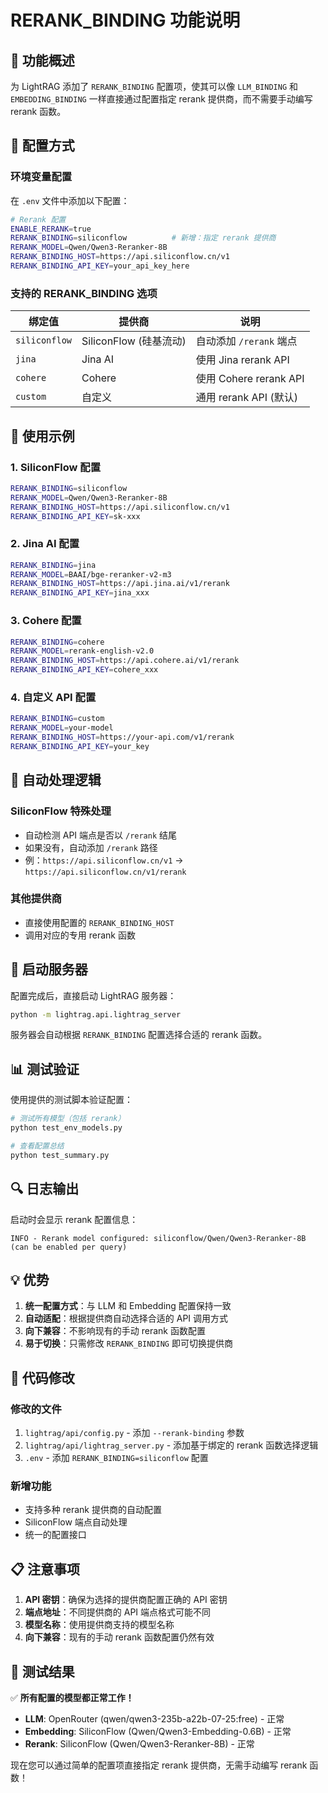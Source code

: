 # RERANK_BINDING 功能说明

## 🎯 功能概述

为 LightRAG 添加了 `RERANK_BINDING` 配置项，使其可以像 `LLM_BINDING` 和 `EMBEDDING_BINDING` 一样直接通过配置指定 rerank 提供商，而不需要手动编写 rerank 函数。

## 🔧 配置方式

### 环境变量配置

在 `.env` 文件中添加以下配置：

```bash
# Rerank 配置
ENABLE_RERANK=true
RERANK_BINDING=siliconflow          # 新增：指定 rerank 提供商
RERANK_MODEL=Qwen/Qwen3-Reranker-8B
RERANK_BINDING_HOST=https://api.siliconflow.cn/v1
RERANK_BINDING_API_KEY=your_api_key_here
```

### 支持的 RERANK_BINDING 选项

| 绑定值 | 提供商 | 说明 |
|--------|--------|------|
| `siliconflow` | SiliconFlow (硅基流动) | 自动添加 `/rerank` 端点 |
| `jina` | Jina AI | 使用 Jina rerank API |
| `cohere` | Cohere | 使用 Cohere rerank API |
| `custom` | 自定义 | 通用 rerank API (默认) |

## 📝 使用示例

### 1. SiliconFlow 配置

```bash
RERANK_BINDING=siliconflow
RERANK_MODEL=Qwen/Qwen3-Reranker-8B
RERANK_BINDING_HOST=https://api.siliconflow.cn/v1
RERANK_BINDING_API_KEY=sk-xxx
```

### 2. Jina AI 配置

```bash
RERANK_BINDING=jina
RERANK_MODEL=BAAI/bge-reranker-v2-m3
RERANK_BINDING_HOST=https://api.jina.ai/v1/rerank
RERANK_BINDING_API_KEY=jina_xxx
```

### 3. Cohere 配置

```bash
RERANK_BINDING=cohere
RERANK_MODEL=rerank-english-v2.0
RERANK_BINDING_HOST=https://api.cohere.ai/v1/rerank
RERANK_BINDING_API_KEY=cohere_xxx
```

### 4. 自定义 API 配置

```bash
RERANK_BINDING=custom
RERANK_MODEL=your-model
RERANK_BINDING_HOST=https://your-api.com/v1/rerank
RERANK_BINDING_API_KEY=your_key
```

## 🔄 自动处理逻辑

### SiliconFlow 特殊处理
- 自动检测 API 端点是否以 `/rerank` 结尾
- 如果没有，自动添加 `/rerank` 路径
- 例：`https://api.siliconflow.cn/v1` → `https://api.siliconflow.cn/v1/rerank`

### 其他提供商
- 直接使用配置的 `RERANK_BINDING_HOST`
- 调用对应的专用 rerank 函数

## 🚀 启动服务器

配置完成后，直接启动 LightRAG 服务器：

```bash
python -m lightrag.api.lightrag_server
```

服务器会自动根据 `RERANK_BINDING` 配置选择合适的 rerank 函数。

## 📊 测试验证

使用提供的测试脚本验证配置：

```bash
# 测试所有模型（包括 rerank）
python test_env_models.py

# 查看配置总结
python test_summary.py
```

## 🔍 日志输出

启动时会显示 rerank 配置信息：

```
INFO - Rerank model configured: siliconflow/Qwen/Qwen3-Reranker-8B (can be enabled per query)
```

## 💡 优势

1. **统一配置方式**：与 LLM 和 Embedding 配置保持一致
2. **自动适配**：根据提供商自动选择合适的 API 调用方式
3. **向下兼容**：不影响现有的手动 rerank 函数配置
4. **易于切换**：只需修改 `RERANK_BINDING` 即可切换提供商

## 🔧 代码修改

### 修改的文件

1. `lightrag/api/config.py` - 添加 `--rerank-binding` 参数
2. `lightrag/api/lightrag_server.py` - 添加基于绑定的 rerank 函数选择逻辑
3. `.env` - 添加 `RERANK_BINDING=siliconflow` 配置

### 新增功能

- 支持多种 rerank 提供商的自动配置
- SiliconFlow 端点自动处理
- 统一的配置接口

## 📋 注意事项

1. **API 密钥**：确保为选择的提供商配置正确的 API 密钥
2. **端点地址**：不同提供商的 API 端点格式可能不同
3. **模型名称**：使用提供商支持的模型名称
4. **向下兼容**：现有的手动 rerank 函数配置仍然有效

## 🎉 测试结果

✅ **所有配置的模型都正常工作！**

- **LLM**: OpenRouter (qwen/qwen3-235b-a22b-07-25:free) - 正常
- **Embedding**: SiliconFlow (Qwen/Qwen3-Embedding-0.6B) - 正常  
- **Rerank**: SiliconFlow (Qwen/Qwen3-Reranker-8B) - 正常

现在您可以通过简单的配置项直接指定 rerank 提供商，无需手动编写 rerank 函数！
